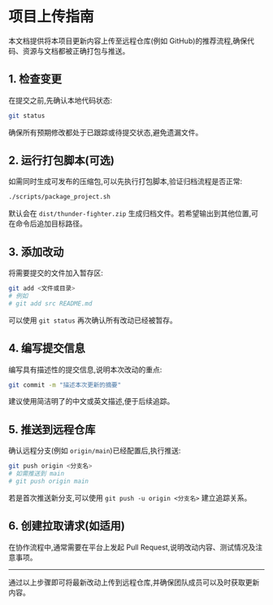 # 项目上传指南

本文档提供将本项目更新内容上传至远程仓库(例如 GitHub)的推荐流程,确保代码、资源与文档都被正确打包与推送。

## 1. 检查变更

在提交之前,先确认本地代码状态:

```bash
git status
```

确保所有预期修改都处于已跟踪或待提交状态,避免遗漏文件。

## 2. 运行打包脚本(可选)

如需同时生成可发布的压缩包,可以先执行打包脚本,验证归档流程是否正常:

```bash
./scripts/package_project.sh
```

默认会在 `dist/thunder-fighter.zip` 生成归档文件。若希望输出到其他位置,可在命令后追加目标路径。

## 3. 添加改动

将需要提交的文件加入暂存区:

```bash
git add <文件或目录>
# 例如
# git add src README.md
```

可以使用 `git status` 再次确认所有改动已经被暂存。

## 4. 编写提交信息

编写具有描述性的提交信息,说明本次改动的重点:

```bash
git commit -m "描述本次更新的摘要"
```

建议使用简洁明了的中文或英文描述,便于后续追踪。

## 5. 推送到远程仓库

确认远程分支(例如 `origin/main`)已经配置后,执行推送:

```bash
git push origin <分支名>
# 如需推送到 main
# git push origin main
```

若是首次推送新分支,可以使用 `git push -u origin <分支名>` 建立追踪关系。

## 6. 创建拉取请求(如适用)

在协作流程中,通常需要在平台上发起 Pull Request,说明改动内容、测试情况及注意事项。

---

通过以上步骤即可将最新改动上传到远程仓库,并确保团队成员可以及时获取更新内容。
